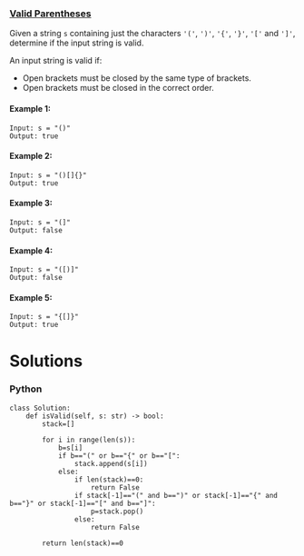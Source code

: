 ### [Valid Parentheses](https://leetcode.com/problems/valid-parentheses/) <br>

Given a string `s` containing just the characters `'('`, `')'`, `'{'`, `'}'`, `'['` and `']'`, determine if the input string is valid.

An input string is valid if:

 - Open brackets must be closed by the same type of brackets.
 - Open brackets must be closed in the correct order.


#### Example 1:

```
Input: s = "()"
Output: true

```

#### Example 2:

```
Input: s = "()[]{}"
Output: true

```


#### Example 3:

```
Input: s = "(]"
Output: false

```


#### Example 4:

```
Input: s = "([)]"
Output: false

```


#### Example 5:

```
Input: s = "{[]}"
Output: true

```


# Solutions

### Python
```
class Solution:
    def isValid(self, s: str) -> bool:
        stack=[]
        
        for i in range(len(s)):
            b=s[i]
            if b=="(" or b=="{" or b=="[":
                stack.append(s[i])
            else:
                if len(stack)==0:
                    return False
                if stack[-1]=="(" and b==")" or stack[-1]=="{" and b=="}" or stack[-1]=="[" and b=="]":
                    p=stack.pop()
                else:
                    return False
                
        return len(stack)==0
```
